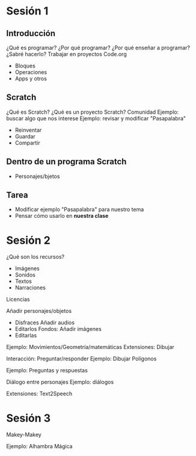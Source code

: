 # Sesión 1
## Introducción
¿Qué es programar?
¿Por qué programar?
¿Por qué enseñar a programar?
¿Sabré hacerlo?
Trabajar en proyectos
Code.org
* Bloques
* Operaciones
* Apps y otros
## Scratch
¿Qué es Scratch?
¿Qué es un proyecto Scratch?
Comunidad
Ejemplo: buscar algo que nos interese
Ejemplo: revisar y modificar "Pasapalabra"
* Reinventar
* Guardar
* Compartir
## Dentro de un programa Scratch
* Personajes/bjetos
## Tarea
* Modificar ejemplo "Pasapalabra" para nuestro tema
* Pensar cómo usarlo en **nuestra clase**

# Sesión 2

¿Qué son los recursos?
* Imágenes
* Sonidos
* Textos
* Narraciones

Licencias

Añadir personajes/objetos
* Disfraces
Añadir audios
* Editarlos
Fondos: Añadir imágenes
* Editarlas

Ejemplo: Movimientos/Geometría/matemáticas
Extensiones: Dibujar

Interacción: Preguntar/responder
Ejemplo: Dibujar Polígonos

Ejemplo: Preguntas y respuestas

Diálogo entre personajes
Ejemplo: diálogos

Extensiones: Text2Speech

# Sesión 3

Makey-Makey

Ejemplo: Alhambra Mágica

